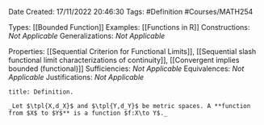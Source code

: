 <div class="topSpace"></div>

Date Created: 17/11/2022 20:46:30
Tags: #Definition #Courses/MATH254

Types: [[Bounded Function]]
Examples: [[Functions in R]]
Constructions: _Not Applicable_
Generalizations: _Not Applicable_

Properties: [[Sequential Criterion for Functional Limits]], [[Sequential slash functional limit characterizations of continuity]], [[Convergent implies bounded (functional)]]
Sufficiencies: _Not Applicable_
Equivalences: _Not Applicable_
Justifications: _Not Applicable_

``` ad-Definition
title: Definition.

_Let $\tpl{X,d_X}$ and $\tpl{Y,d_Y}$ be metric spaces. A **function from $X$ to $Y$** is a function $f:X\to Y$._

```
